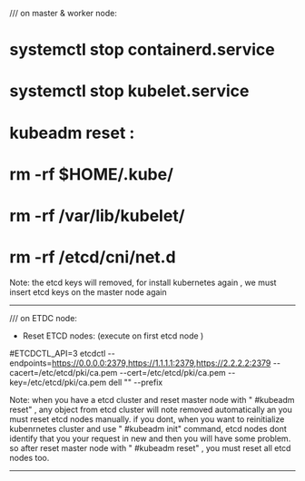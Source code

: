 
  /// on master & worker node:
  
 # systemctl stop containerd.service
 
 # systemctl stop kubelet.service

 # kubeadm reset :

 # rm -rf $HOME/.kube/

 # rm -rf /var/lib/kubelet/
 
 # rm -rf /etcd/cni/net.d

   Note: the etcd keys will removed, for install kubernetes again , we must insert etcd keys on the master node again 
   
 -------------------------------------------------------------------------------------------------------------------------
 
   /// on ETDC node:
   
   - Reset ETCD nodes: (execute on first etcd node )

   #ETCDCTL_API=3 etcdctl --endpoints=https://0.0.0.0:2379,https://1.1.1.1:2379,https://2.2.2.2:2379  --cacert=/etc/etcd/pki/ca.pem  --cert=/etc/etcd/pki/ca.pem 
    --key=/etc/etcd/pki/ca.pem dell "" --prefix
    
Note: when you have a etcd cluster and reset master node with " #kubeadm reset" , any object from etcd cluster will note removed automatically an you must reset etcd nodes manually.
if you dont, when you want to reinitialize kubenrnetes cluster and use " #kubeadm init" command, etcd nodes dont identify that you your request in new and then you will have some problem. 
so after reset master node with " #kubeadm reset" , you must reset all etcd nodes too.

---------------------------------------------------------------------------------------------------------------------------

